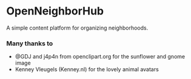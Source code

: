 # OpenNeighborHub

A simple content platform for organizing neighborhoods.

### Many thanks to
* @GDJ and j4p4n from openclipart.org for the sunflower and gnome image
* Kenney Vleugels (Kenney.nl) for the lovely animal avatars
